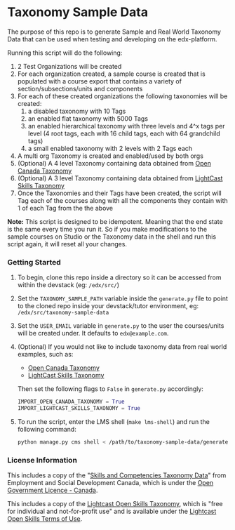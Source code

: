 # Taxonomy Sample Data

The purpose of this repo is to generate Sample and Real World Taxonomy Data that can be used when testing and developing on the edx-platform.

Running this script will do the following:

1. 2 Test Organizations will be created
1. For each organization created, a sample course is created that is populated with a course export that contains a variety of section/subsections/units and components
1. For each of these created organizations the following taxonomies will be created:
    1. a disabled taxonomy with 10 Tags
    1. an enabled flat taxonomy with 5000 Tags
    1. an enabled hierarchical taxonomy with three levels and 4^x tags per level (4 root tags, each with 16 child tags, each with 64 grandchild tags)
    1. a small enabled taxonomy with 2 levels with 2 Tags each
1. A multi org Taxonomy is created and enabled/used by both orgs
1. (Optional) A 4 level Taxonomy containing data obtained from [Open Canada Taxonomy](https://open.canada.ca/data/en/dataset/6093c709-2a0d-4c23-867e-27987a79212c/resource/0a120b15-9708-4d8a-8af2-2431c4540c0b)
1. (Optional) A 3 level Taxonomy containing data obtained from [LightCast Skills Taxonomy](https://docs.google.com/spreadsheets/d/1DA3JfpBE5Krc0daImuu5Y0nsH93PEfdrWRrEa-sR-6k/edit#gid=1319222368)
1. Once the Taxonomies and their Tags have been created, the script will Tag each of the courses along with all the components they contain with 1 of each Tag from the the above

**Note:** This script is designed to be idempotent. Meaning that the end state is the same every time you run it. So if you make modifications to the sample courses on Studio or the Taxonomy data in the shell and run this script again, it will reset all your changes.


### Getting Started

1. To begin, clone this repo inside a directory so it can be accessed from within the devstack (eg: `/edx/src/`)
1. Set the `TAXONOMY_SAMPLE_PATH` variable inside the `generate.py` file to point to the cloned repo inside your devstack/tutor environment, eg: `/edx/src/taxonomy-sample-data`
1. Set the `USER_EMAIL` variable in `generate.py` to the user the courses/units will be created under. It defaults to `edx@example.com`.
1. (Optional) If you would not like to include taxonomy data from real world examples, such as:
    - [Open Canada Taxonomy](https://open.canada.ca/data/en/dataset/6093c709-2a0d-4c23-867e-27987a79212c/resource/0a120b15-9708-4d8a-8af2-2431c4540c0b)
    - [LightCast Skills Taxonomy](https://docs.google.com/spreadsheets/d/1DA3JfpBE5Krc0daImuu5Y0nsH93PEfdrWRrEa-sR-6k/edit#gid=1319222368)

    Then set the following flags to `False` in `generate.py` accordingly:

    ```py
    IMPORT_OPEN_CANADA_TAXONOMY = True
    IMPORT_LIGHTCAST_SKILLS_TAXONOMY = True
    ```

1. To run the script, enter the LMS shell (`make lms-shell`) and run the following command:
    ```sh
    python manage.py cms shell < /path/to/taxonomy-sample-data/generate.py
    ```

### License Information

This includes a copy of the "[Skills and Competencies Taxonomy Data](https://open.canada.ca/data/en/dataset/6093c709-2a0d-4c23-867e-27987a79212c)" from Employment and Social Development Canada, which is under the [Open Government Licence - Canada](https://open.canada.ca/en/open-government-licence-canada).

This includes a copy of the [Lightcast Open Skills Taxonomy](https://lightcast.io/open-skills), which is "free for individual and not-for-profit use" and is available under the [Lightcast Open Skills Terms of Use](https://lightcast.io/downloads/lightcast-open-skills-license-agreement.pdf).
